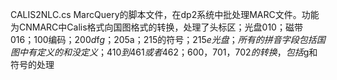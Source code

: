 ﻿CALIS2NLC.cs 
MarcQuery的脚本文件，在dp2系统中批处理MARC文件。功能为CNMARC中Calis格式向国图格式的转换，处理了头标区；光盘010；磁带016；100编码；200$d$f$g；205$a；215的符号；215$e光盘；所有的拼音字段包括国图中有定义的和没定义；410到461或者462；600，701，702的转换，包括$g和符号的处理